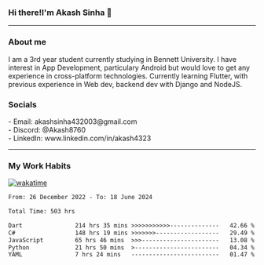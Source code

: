 <h3>Hi there!I'm Akash Sinha 👋</h3>

--- 

<h3>About me</h3>
I am a 3rd year student currently studying in Bennett University. I have interest in App Development, particulary Android but would love to get any experience in cross-platform technologies. Currently learning Flutter, with previous experience in Web dev, backend dev with Django and NodeJS.

<h3>Socials</h3>
 - Email: akashsinha432003@gmail.com<br>
 - Discord: @Akash8760<br>
 - LinkedIn: www.linkedin.com/in/akash4323<br>


---

<h3>My Work Habits</h3>

[![wakatime](https://wakatime.com/badge/user/938b2951-49cf-4810-9b9e-c17cde3d3343.svg)](https://wakatime.com/@938b2951-49cf-4810-9b9e-c17cde3d3343)

<!--START_SECTION:waka-->

```txt
From: 26 December 2022 - To: 18 June 2024

Total Time: 503 hrs

Dart               214 hrs 35 mins >>>>>>>>>>>--------------   42.66 %
C#                 148 hrs 19 mins >>>>>>>------------------   29.49 %
JavaScript         65 hrs 46 mins  >>>----------------------   13.08 %
Python             21 hrs 50 mins  >------------------------   04.34 %
YAML               7 hrs 24 mins   -------------------------   01.47 %
```

<!--END_SECTION:waka-->

